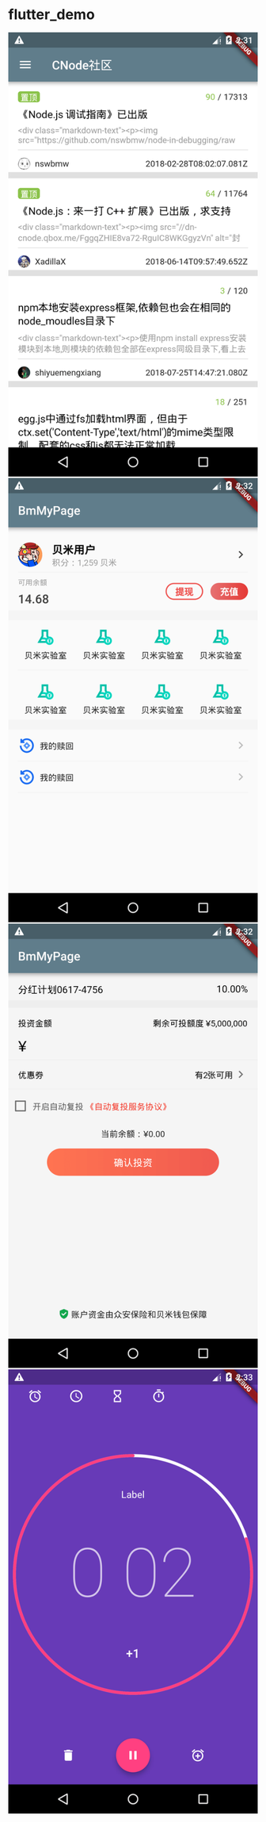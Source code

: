 # flutter_demo

![](https://github.com/nikan0925/flutter_demo/blob/master/image/screnshot1.png)
![](https://github.com/nikan0925/flutter_demo/blob/master/image/screnshot2.png)
![](https://github.com/nikan0925/flutter_demo/blob/master/image/screnshot3.png)
![](https://github.com/nikan0925/flutter_demo/blob/master/image/screnshot4.png)


